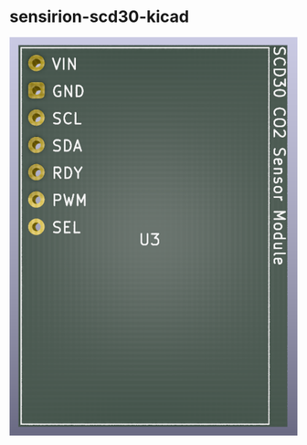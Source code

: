 # sensirion-scd30-kicad

![board render](https://github.com/barafael/sensirion-scd30-kicad/blob/main/board.png?raw=true)
